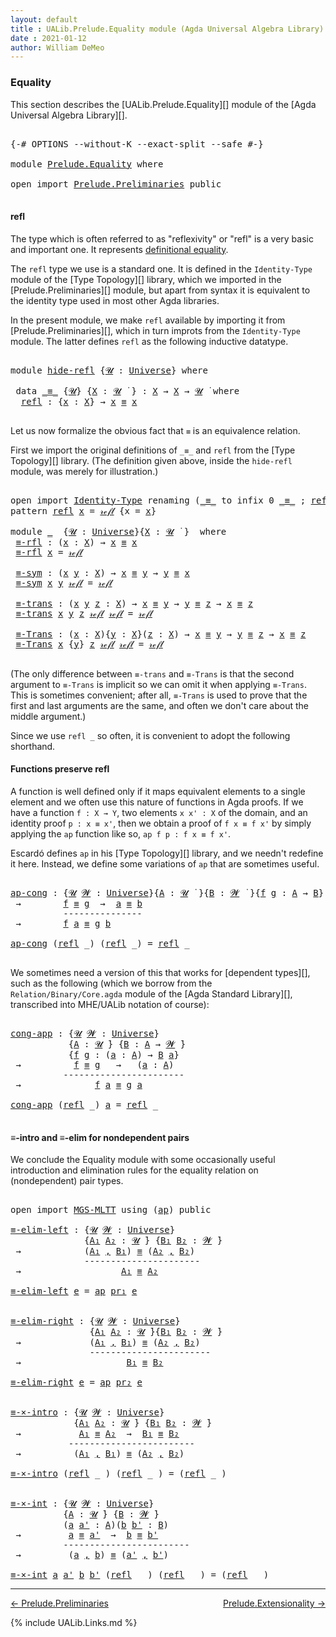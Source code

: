 ```yaml
---
layout: default
title : UALib.Prelude.Equality module (Agda Universal Algebra Library)
date : 2021-01-12
author: William DeMeo
---
```


### <a id="equality">Equality</a>

This section describes the [UALib.Prelude.Equality][] module of the [Agda Universal Algebra Library][].

<pre class="Agda">

<a id="291" class="Symbol">{-#</a> <a id="295" class="Keyword">OPTIONS</a> <a id="303" class="Pragma">--without-K</a> <a id="315" class="Pragma">--exact-split</a> <a id="329" class="Pragma">--safe</a> <a id="336" class="Symbol">#-}</a>

<a id="341" class="Keyword">module</a> <a id="348" href="Prelude.Equality.html" class="Module">Prelude.Equality</a> <a id="365" class="Keyword">where</a>

<a id="372" class="Keyword">open</a> <a id="377" class="Keyword">import</a> <a id="384" href="Prelude.Preliminaries.html" class="Module">Prelude.Preliminaries</a> <a id="406" class="Keyword">public</a>

</pre>

#### <a id="refl">refl</a>

The type which is often referred to as "reflexivity" or "refl" is a very basic and important one. It represents [definitional equality](https://ncatlab.org/nlab/show/equality#definitional_equality).

The `refl` type we use is a standard one. It is defined in the `Identity-Type` module of the [Type Topology][] library, which we imported in the [Prelude.Preliminaries][] module, but apart from syntax it is equivalent to the identity type used in most other Agda libraries.

In the present module, we make `refl` available by importing it from [Prelude.Preliminaries][], which in turn improts from the `Identity-Type` module.  The latter defines `refl` as the following inductive datatype.

<pre class="Agda">

<a id="1159" class="Keyword">module</a> <a id="hide-refl"></a><a id="1166" href="Prelude.Equality.html#1166" class="Module">hide-refl</a> <a id="1176" class="Symbol">{</a><a id="1177" href="Prelude.Equality.html#1177" class="Bound">𝓤</a> <a id="1179" class="Symbol">:</a> <a id="1181" href="Universes.html#205" class="Postulate">Universe</a><a id="1189" class="Symbol">}</a> <a id="1191" class="Keyword">where</a>

 <a id="1199" class="Keyword">data</a> <a id="hide-refl._≡_"></a><a id="1204" href="Prelude.Equality.html#1204" class="Datatype Operator">_≡_</a> <a id="1208" class="Symbol">{</a><a id="1209" href="Prelude.Equality.html#1209" class="Bound">𝓤</a><a id="1210" class="Symbol">}</a> <a id="1212" class="Symbol">{</a><a id="1213" href="Prelude.Equality.html#1213" class="Bound">X</a> <a id="1215" class="Symbol">:</a> <a id="1217" href="Prelude.Equality.html#1209" class="Bound">𝓤</a> <a id="1219" href="Universes.html#403" class="Function Operator">̇</a> <a id="1221" class="Symbol">}</a> <a id="1223" class="Symbol">:</a> <a id="1225" href="Prelude.Equality.html#1213" class="Bound">X</a> <a id="1227" class="Symbol">→</a> <a id="1229" href="Prelude.Equality.html#1213" class="Bound">X</a> <a id="1231" class="Symbol">→</a> <a id="1233" href="Prelude.Equality.html#1209" class="Bound">𝓤</a> <a id="1235" href="Universes.html#403" class="Function Operator">̇</a> <a id="1237" class="Keyword">where</a>
  <a id="hide-refl._≡_.refl"></a><a id="1245" href="Prelude.Equality.html#1245" class="InductiveConstructor">refl</a> <a id="1250" class="Symbol">:</a> <a id="1252" class="Symbol">{</a><a id="1253" href="Prelude.Equality.html#1253" class="Bound">x</a> <a id="1255" class="Symbol">:</a> <a id="1257" href="Prelude.Equality.html#1213" class="Bound">X</a><a id="1258" class="Symbol">}</a> <a id="1260" class="Symbol">→</a> <a id="1262" href="Prelude.Equality.html#1253" class="Bound">x</a> <a id="1264" href="Prelude.Equality.html#1204" class="Datatype Operator">≡</a> <a id="1266" href="Prelude.Equality.html#1253" class="Bound">x</a>

</pre>

Let us now formalize the obvious fact that `≡` is an equivalence relation.

First we import the original definitions of `_≡_` and `refl` from the [Type Topology][] library. (The definition given above, inside the `hide-refl` module, was merely for illustration.)

<pre class="Agda">

<a id="1559" class="Keyword">open</a> <a id="1564" class="Keyword">import</a> <a id="1571" href="Identity-Type.html" class="Module">Identity-Type</a> <a id="1585" class="Keyword">renaming</a> <a id="1594" class="Symbol">(</a><a id="1595" href="Identity-Type.html#121" class="Datatype Operator">_≡_</a> <a id="1599" class="Symbol">to</a> <a id="1602" class="Keyword">infix</a> <a id="1608" class="Number">0</a> <a id="_≡_"></a><a id="1610" href="Prelude.Equality.html#1610" class="Datatype Operator">_≡_</a> <a id="1614" class="Symbol">;</a> <a id="1616" href="Identity-Type.html#162" class="InductiveConstructor">refl</a> <a id="1621" class="Symbol">to</a> <a id="refl"></a><a id="1624" href="Prelude.Equality.html#1624" class="InductiveConstructor">𝓇ℯ𝒻𝓁</a><a id="1628" class="Symbol">)</a> <a id="1630" class="Keyword">public</a>
<a id="1637" class="Keyword">pattern</a> <a id="refl"></a><a id="1645" href="Prelude.Equality.html#1645" class="InductiveConstructor">refl</a> <a id="1650" href="Prelude.Equality.html#1664" class="Bound">x</a> <a id="1652" class="Symbol">=</a> <a id="1654" href="Prelude.Equality.html#1624" class="InductiveConstructor">𝓇ℯ𝒻𝓁</a> <a id="1659" class="Symbol">{</a>x <a id="1662" class="Symbol">=</a> <a id="1664" href="Prelude.Equality.html#1664" class="Bound">x</a><a id="1665" class="Symbol">}</a>

<a id="1668" class="Keyword">module</a> <a id="1675" href="Prelude.Equality.html#1675" class="Module">_</a>  <a id="1678" class="Symbol">{</a><a id="1679" href="Prelude.Equality.html#1679" class="Bound">𝓤</a> <a id="1681" class="Symbol">:</a> <a id="1683" href="Universes.html#205" class="Postulate">Universe</a><a id="1691" class="Symbol">}{</a><a id="1693" href="Prelude.Equality.html#1693" class="Bound">X</a> <a id="1695" class="Symbol">:</a> <a id="1697" href="Prelude.Equality.html#1679" class="Bound">𝓤</a> <a id="1699" href="Universes.html#403" class="Function Operator">̇</a> <a id="1701" class="Symbol">}</a>  <a id="1704" class="Keyword">where</a>
 <a id="1711" href="Prelude.Equality.html#1711" class="Function">≡-rfl</a> <a id="1717" class="Symbol">:</a> <a id="1719" class="Symbol">(</a><a id="1720" href="Prelude.Equality.html#1720" class="Bound">x</a> <a id="1722" class="Symbol">:</a> <a id="1724" href="Prelude.Equality.html#1693" class="Bound">X</a><a id="1725" class="Symbol">)</a> <a id="1727" class="Symbol">→</a> <a id="1729" href="Prelude.Equality.html#1720" class="Bound">x</a> <a id="1731" href="Prelude.Equality.html#1610" class="Datatype Operator">≡</a> <a id="1733" href="Prelude.Equality.html#1720" class="Bound">x</a>
 <a id="1736" href="Prelude.Equality.html#1711" class="Function">≡-rfl</a> <a id="1742" href="Prelude.Equality.html#1742" class="Bound">x</a> <a id="1744" class="Symbol">=</a> <a id="1746" href="Prelude.Equality.html#1624" class="InductiveConstructor">𝓇ℯ𝒻𝓁</a>

 <a id="1753" href="Prelude.Equality.html#1753" class="Function">≡-sym</a> <a id="1759" class="Symbol">:</a> <a id="1761" class="Symbol">(</a><a id="1762" href="Prelude.Equality.html#1762" class="Bound">x</a> <a id="1764" href="Prelude.Equality.html#1764" class="Bound">y</a> <a id="1766" class="Symbol">:</a> <a id="1768" href="Prelude.Equality.html#1693" class="Bound">X</a><a id="1769" class="Symbol">)</a> <a id="1771" class="Symbol">→</a> <a id="1773" href="Prelude.Equality.html#1762" class="Bound">x</a> <a id="1775" href="Prelude.Equality.html#1610" class="Datatype Operator">≡</a> <a id="1777" href="Prelude.Equality.html#1764" class="Bound">y</a> <a id="1779" class="Symbol">→</a> <a id="1781" href="Prelude.Equality.html#1764" class="Bound">y</a> <a id="1783" href="Prelude.Equality.html#1610" class="Datatype Operator">≡</a> <a id="1785" href="Prelude.Equality.html#1762" class="Bound">x</a>
 <a id="1788" href="Prelude.Equality.html#1753" class="Function">≡-sym</a> <a id="1794" href="Prelude.Equality.html#1794" class="Bound">x</a> <a id="1796" href="Prelude.Equality.html#1796" class="Bound">y</a> <a id="1798" href="Prelude.Equality.html#1624" class="InductiveConstructor">𝓇ℯ𝒻𝓁</a> <a id="1803" class="Symbol">=</a> <a id="1805" href="Prelude.Equality.html#1624" class="InductiveConstructor">𝓇ℯ𝒻𝓁</a>

 <a id="1812" href="Prelude.Equality.html#1812" class="Function">≡-trans</a> <a id="1820" class="Symbol">:</a> <a id="1822" class="Symbol">(</a><a id="1823" href="Prelude.Equality.html#1823" class="Bound">x</a> <a id="1825" href="Prelude.Equality.html#1825" class="Bound">y</a> <a id="1827" href="Prelude.Equality.html#1827" class="Bound">z</a> <a id="1829" class="Symbol">:</a> <a id="1831" href="Prelude.Equality.html#1693" class="Bound">X</a><a id="1832" class="Symbol">)</a> <a id="1834" class="Symbol">→</a> <a id="1836" href="Prelude.Equality.html#1823" class="Bound">x</a> <a id="1838" href="Prelude.Equality.html#1610" class="Datatype Operator">≡</a> <a id="1840" href="Prelude.Equality.html#1825" class="Bound">y</a> <a id="1842" class="Symbol">→</a> <a id="1844" href="Prelude.Equality.html#1825" class="Bound">y</a> <a id="1846" href="Prelude.Equality.html#1610" class="Datatype Operator">≡</a> <a id="1848" href="Prelude.Equality.html#1827" class="Bound">z</a> <a id="1850" class="Symbol">→</a> <a id="1852" href="Prelude.Equality.html#1823" class="Bound">x</a> <a id="1854" href="Prelude.Equality.html#1610" class="Datatype Operator">≡</a> <a id="1856" href="Prelude.Equality.html#1827" class="Bound">z</a>
 <a id="1859" href="Prelude.Equality.html#1812" class="Function">≡-trans</a> <a id="1867" href="Prelude.Equality.html#1867" class="Bound">x</a> <a id="1869" href="Prelude.Equality.html#1869" class="Bound">y</a> <a id="1871" href="Prelude.Equality.html#1871" class="Bound">z</a> <a id="1873" href="Prelude.Equality.html#1624" class="InductiveConstructor">𝓇ℯ𝒻𝓁</a> <a id="1878" href="Prelude.Equality.html#1624" class="InductiveConstructor">𝓇ℯ𝒻𝓁</a> <a id="1883" class="Symbol">=</a> <a id="1885" href="Prelude.Equality.html#1624" class="InductiveConstructor">𝓇ℯ𝒻𝓁</a>

 <a id="1892" href="Prelude.Equality.html#1892" class="Function">≡-Trans</a> <a id="1900" class="Symbol">:</a> <a id="1902" class="Symbol">(</a><a id="1903" href="Prelude.Equality.html#1903" class="Bound">x</a> <a id="1905" class="Symbol">:</a> <a id="1907" href="Prelude.Equality.html#1693" class="Bound">X</a><a id="1908" class="Symbol">){</a><a id="1910" href="Prelude.Equality.html#1910" class="Bound">y</a> <a id="1912" class="Symbol">:</a> <a id="1914" href="Prelude.Equality.html#1693" class="Bound">X</a><a id="1915" class="Symbol">}(</a><a id="1917" href="Prelude.Equality.html#1917" class="Bound">z</a> <a id="1919" class="Symbol">:</a> <a id="1921" href="Prelude.Equality.html#1693" class="Bound">X</a><a id="1922" class="Symbol">)</a> <a id="1924" class="Symbol">→</a> <a id="1926" href="Prelude.Equality.html#1903" class="Bound">x</a> <a id="1928" href="Prelude.Equality.html#1610" class="Datatype Operator">≡</a> <a id="1930" href="Prelude.Equality.html#1910" class="Bound">y</a> <a id="1932" class="Symbol">→</a> <a id="1934" href="Prelude.Equality.html#1910" class="Bound">y</a> <a id="1936" href="Prelude.Equality.html#1610" class="Datatype Operator">≡</a> <a id="1938" href="Prelude.Equality.html#1917" class="Bound">z</a> <a id="1940" class="Symbol">→</a> <a id="1942" href="Prelude.Equality.html#1903" class="Bound">x</a> <a id="1944" href="Prelude.Equality.html#1610" class="Datatype Operator">≡</a> <a id="1946" href="Prelude.Equality.html#1917" class="Bound">z</a>
 <a id="1949" href="Prelude.Equality.html#1892" class="Function">≡-Trans</a> <a id="1957" href="Prelude.Equality.html#1957" class="Bound">x</a> <a id="1959" class="Symbol">{</a><a id="1960" href="Prelude.Equality.html#1960" class="Bound">y</a><a id="1961" class="Symbol">}</a> <a id="1963" href="Prelude.Equality.html#1963" class="Bound">z</a> <a id="1965" href="Prelude.Equality.html#1624" class="InductiveConstructor">𝓇ℯ𝒻𝓁</a> <a id="1970" href="Prelude.Equality.html#1624" class="InductiveConstructor">𝓇ℯ𝒻𝓁</a> <a id="1975" class="Symbol">=</a> <a id="1977" href="Prelude.Equality.html#1624" class="InductiveConstructor">𝓇ℯ𝒻𝓁</a>

</pre>

(The only difference between `≡-trans` and `≡-Trans` is that the second argument to `≡-Trans` is implicit so we can omit it when applying `≡-Trans`.  This is sometimes convenient; after all, `≡-Trans` is used to prove that the first and last arguments are the same, and often we don't care about the middle argument.)

Since we use `refl _` so often, it is convenient to adopt the following shorthand.


#### <a id="functions-preserve-refl">Functions preserve refl</a>

A function is well defined only if it maps equivalent elements to a single element and we often use this nature of functions in Agda proofs.  If we have a function `f : X → Y`, two elements `x x' : X` of the domain, and an identity proof `p : x ≡ x'`, then we obtain a proof of `f x ≡ f x'` by simply applying the `ap` function like so, `ap f p : f x ≡ f x'`.

Escardó defines `ap` in his [Type Topology][] library, and we needn't redefine it here. Instead, we define some variations of `ap` that are sometimes useful.

<pre class="Agda">

<a id="ap-cong"></a><a id="2999" href="Prelude.Equality.html#2999" class="Function">ap-cong</a> <a id="3007" class="Symbol">:</a> <a id="3009" class="Symbol">{</a><a id="3010" href="Prelude.Equality.html#3010" class="Bound">𝓤</a> <a id="3012" href="Prelude.Equality.html#3012" class="Bound">𝓦</a> <a id="3014" class="Symbol">:</a> <a id="3016" href="Universes.html#205" class="Postulate">Universe</a><a id="3024" class="Symbol">}{</a><a id="3026" href="Prelude.Equality.html#3026" class="Bound">A</a> <a id="3028" class="Symbol">:</a> <a id="3030" href="Prelude.Equality.html#3010" class="Bound">𝓤</a> <a id="3032" href="Universes.html#403" class="Function Operator">̇</a> <a id="3034" class="Symbol">}{</a><a id="3036" href="Prelude.Equality.html#3036" class="Bound">B</a> <a id="3038" class="Symbol">:</a> <a id="3040" href="Prelude.Equality.html#3012" class="Bound">𝓦</a> <a id="3042" href="Universes.html#403" class="Function Operator">̇</a> <a id="3044" class="Symbol">}{</a><a id="3046" href="Prelude.Equality.html#3046" class="Bound">f</a> <a id="3048" href="Prelude.Equality.html#3048" class="Bound">g</a> <a id="3050" class="Symbol">:</a> <a id="3052" href="Prelude.Equality.html#3026" class="Bound">A</a> <a id="3054" class="Symbol">→</a> <a id="3056" href="Prelude.Equality.html#3036" class="Bound">B</a><a id="3057" class="Symbol">}</a> <a id="3059" class="Symbol">{</a><a id="3060" href="Prelude.Equality.html#3060" class="Bound">a</a> <a id="3062" href="Prelude.Equality.html#3062" class="Bound">b</a> <a id="3064" class="Symbol">:</a> <a id="3066" href="Prelude.Equality.html#3026" class="Bound">A</a><a id="3067" class="Symbol">}</a>
 <a id="3070" class="Symbol">→</a>        <a id="3079" href="Prelude.Equality.html#3046" class="Bound">f</a> <a id="3081" href="Prelude.Equality.html#1610" class="Datatype Operator">≡</a> <a id="3083" href="Prelude.Equality.html#3048" class="Bound">g</a>  <a id="3086" class="Symbol">→</a>  <a id="3089" href="Prelude.Equality.html#3060" class="Bound">a</a> <a id="3091" href="Prelude.Equality.html#1610" class="Datatype Operator">≡</a> <a id="3093" href="Prelude.Equality.html#3062" class="Bound">b</a>
          <a id="3105" class="Comment">---------------</a>
 <a id="3122" class="Symbol">→</a>        <a id="3131" href="Prelude.Equality.html#3046" class="Bound">f</a> <a id="3133" href="Prelude.Equality.html#3060" class="Bound">a</a> <a id="3135" href="Prelude.Equality.html#1610" class="Datatype Operator">≡</a> <a id="3137" href="Prelude.Equality.html#3048" class="Bound">g</a> <a id="3139" href="Prelude.Equality.html#3062" class="Bound">b</a>

<a id="3142" href="Prelude.Equality.html#2999" class="Function">ap-cong</a> <a id="3150" class="Symbol">(</a><a id="3151" href="Prelude.Equality.html#1645" class="InductiveConstructor">refl</a> <a id="3156" class="Symbol">_)</a> <a id="3159" class="Symbol">(</a><a id="3160" href="Prelude.Equality.html#1645" class="InductiveConstructor">refl</a> <a id="3165" class="Symbol">_)</a> <a id="3168" class="Symbol">=</a> <a id="3170" href="Prelude.Equality.html#1645" class="InductiveConstructor">refl</a> <a id="3175" class="Symbol">_</a>

</pre>

We sometimes need a version of this that works for [dependent types][], such as the following (which we borrow from the `Relation/Binary/Core.agda` module of the [Agda Standard Library][], transcribed into MHE/UALib notation of course):

<pre class="Agda">

<a id="cong-app"></a><a id="3442" href="Prelude.Equality.html#3442" class="Function">cong-app</a> <a id="3451" class="Symbol">:</a> <a id="3453" class="Symbol">{</a><a id="3454" href="Prelude.Equality.html#3454" class="Bound">𝓤</a> <a id="3456" href="Prelude.Equality.html#3456" class="Bound">𝓦</a> <a id="3458" class="Symbol">:</a> <a id="3460" href="Universes.html#205" class="Postulate">Universe</a><a id="3468" class="Symbol">}</a>
           <a id="3481" class="Symbol">{</a><a id="3482" href="Prelude.Equality.html#3482" class="Bound">A</a> <a id="3484" class="Symbol">:</a> <a id="3486" href="Prelude.Equality.html#3454" class="Bound">𝓤</a> <a id="3488" href="Universes.html#403" class="Function Operator">̇</a><a id="3489" class="Symbol">}</a> <a id="3491" class="Symbol">{</a><a id="3492" href="Prelude.Equality.html#3492" class="Bound">B</a> <a id="3494" class="Symbol">:</a> <a id="3496" href="Prelude.Equality.html#3482" class="Bound">A</a> <a id="3498" class="Symbol">→</a> <a id="3500" href="Prelude.Equality.html#3456" class="Bound">𝓦</a> <a id="3502" href="Universes.html#403" class="Function Operator">̇</a><a id="3503" class="Symbol">}</a>
           <a id="3516" class="Symbol">{</a><a id="3517" href="Prelude.Equality.html#3517" class="Bound">f</a> <a id="3519" href="Prelude.Equality.html#3519" class="Bound">g</a> <a id="3521" class="Symbol">:</a> <a id="3523" class="Symbol">(</a><a id="3524" href="Prelude.Equality.html#3524" class="Bound">a</a> <a id="3526" class="Symbol">:</a> <a id="3528" href="Prelude.Equality.html#3482" class="Bound">A</a><a id="3529" class="Symbol">)</a> <a id="3531" class="Symbol">→</a> <a id="3533" href="Prelude.Equality.html#3492" class="Bound">B</a> <a id="3535" href="Prelude.Equality.html#3524" class="Bound">a</a><a id="3536" class="Symbol">}</a>
 <a id="3539" class="Symbol">→</a>          <a id="3550" href="Prelude.Equality.html#3517" class="Bound">f</a> <a id="3552" href="Prelude.Equality.html#1610" class="Datatype Operator">≡</a> <a id="3554" href="Prelude.Equality.html#3519" class="Bound">g</a>   <a id="3558" class="Symbol">→</a>   <a id="3562" class="Symbol">(</a><a id="3563" href="Prelude.Equality.html#3563" class="Bound">a</a> <a id="3565" class="Symbol">:</a> <a id="3567" href="Prelude.Equality.html#3482" class="Bound">A</a><a id="3568" class="Symbol">)</a>
          <a id="3580" class="Comment">-----------------------</a>
 <a id="3605" class="Symbol">→</a>              <a id="3620" href="Prelude.Equality.html#3517" class="Bound">f</a> <a id="3622" href="Prelude.Equality.html#3563" class="Bound">a</a> <a id="3624" href="Prelude.Equality.html#1610" class="Datatype Operator">≡</a> <a id="3626" href="Prelude.Equality.html#3519" class="Bound">g</a> <a id="3628" href="Prelude.Equality.html#3563" class="Bound">a</a>

<a id="3631" href="Prelude.Equality.html#3442" class="Function">cong-app</a> <a id="3640" class="Symbol">(</a><a id="3641" href="Prelude.Equality.html#1645" class="InductiveConstructor">refl</a> <a id="3646" class="Symbol">_)</a> <a id="3649" href="Prelude.Equality.html#3649" class="Bound">a</a> <a id="3651" class="Symbol">=</a> <a id="3653" href="Prelude.Equality.html#1645" class="InductiveConstructor">refl</a> <a id="3658" class="Symbol">_</a>

</pre>




#### <a id="≡-intro-and-≡-elim-for-nondependent-pairs">≡-intro and ≡-elim for nondependent pairs</a>

We conclude the Equality module with some occasionally useful introduction and elimination rules for the equality relation on (nondependent) pair types.



<pre class="Agda">

<a id="3948" class="Keyword">open</a> <a id="3953" class="Keyword">import</a> <a id="3960" href="MGS-MLTT.html" class="Module">MGS-MLTT</a> <a id="3969" class="Keyword">using</a> <a id="3975" class="Symbol">(</a><a id="3976" href="MGS-MLTT.html#6613" class="Function">ap</a><a id="3978" class="Symbol">)</a> <a id="3980" class="Keyword">public</a>

<a id="≡-elim-left"></a><a id="3988" href="Prelude.Equality.html#3988" class="Function">≡-elim-left</a> <a id="4000" class="Symbol">:</a> <a id="4002" class="Symbol">{</a><a id="4003" href="Prelude.Equality.html#4003" class="Bound">𝓤</a> <a id="4005" href="Prelude.Equality.html#4005" class="Bound">𝓦</a> <a id="4007" class="Symbol">:</a> <a id="4009" href="Universes.html#205" class="Postulate">Universe</a><a id="4017" class="Symbol">}</a>
              <a id="4033" class="Symbol">{</a><a id="4034" href="Prelude.Equality.html#4034" class="Bound">A₁</a> <a id="4037" href="Prelude.Equality.html#4037" class="Bound">A₂</a> <a id="4040" class="Symbol">:</a> <a id="4042" href="Prelude.Equality.html#4003" class="Bound">𝓤</a> <a id="4044" href="Universes.html#403" class="Function Operator">̇</a><a id="4045" class="Symbol">}</a> <a id="4047" class="Symbol">{</a><a id="4048" href="Prelude.Equality.html#4048" class="Bound">B₁</a> <a id="4051" href="Prelude.Equality.html#4051" class="Bound">B₂</a> <a id="4054" class="Symbol">:</a> <a id="4056" href="Prelude.Equality.html#4005" class="Bound">𝓦</a> <a id="4058" href="Universes.html#403" class="Function Operator">̇</a><a id="4059" class="Symbol">}</a>
 <a id="4062" class="Symbol">→</a>            <a id="4075" class="Symbol">(</a><a id="4076" href="Prelude.Equality.html#4034" class="Bound">A₁</a> <a id="4079" href="MGS-MLTT.html#2929" class="InductiveConstructor Operator">,</a> <a id="4081" href="Prelude.Equality.html#4048" class="Bound">B₁</a><a id="4083" class="Symbol">)</a> <a id="4085" href="Prelude.Equality.html#1610" class="Datatype Operator">≡</a> <a id="4087" class="Symbol">(</a><a id="4088" href="Prelude.Equality.html#4037" class="Bound">A₂</a> <a id="4091" href="MGS-MLTT.html#2929" class="InductiveConstructor Operator">,</a> <a id="4093" href="Prelude.Equality.html#4051" class="Bound">B₂</a><a id="4095" class="Symbol">)</a>
              <a id="4111" class="Comment">----------------------</a>
 <a id="4135" class="Symbol">→</a>                   <a id="4155" href="Prelude.Equality.html#4034" class="Bound">A₁</a> <a id="4158" href="Prelude.Equality.html#1610" class="Datatype Operator">≡</a> <a id="4160" href="Prelude.Equality.html#4037" class="Bound">A₂</a>

<a id="4164" href="Prelude.Equality.html#3988" class="Function">≡-elim-left</a> <a id="4176" href="Prelude.Equality.html#4176" class="Bound">e</a> <a id="4178" class="Symbol">=</a> <a id="4180" href="MGS-MLTT.html#6613" class="Function">ap</a> <a id="4183" href="MGS-MLTT.html#2942" class="Function">pr₁</a> <a id="4187" href="Prelude.Equality.html#4176" class="Bound">e</a>


<a id="≡-elim-right"></a><a id="4191" href="Prelude.Equality.html#4191" class="Function">≡-elim-right</a> <a id="4204" class="Symbol">:</a> <a id="4206" class="Symbol">{</a><a id="4207" href="Prelude.Equality.html#4207" class="Bound">𝓤</a> <a id="4209" href="Prelude.Equality.html#4209" class="Bound">𝓦</a> <a id="4211" class="Symbol">:</a> <a id="4213" href="Universes.html#205" class="Postulate">Universe</a><a id="4221" class="Symbol">}</a>
               <a id="4238" class="Symbol">{</a><a id="4239" href="Prelude.Equality.html#4239" class="Bound">A₁</a> <a id="4242" href="Prelude.Equality.html#4242" class="Bound">A₂</a> <a id="4245" class="Symbol">:</a> <a id="4247" href="Prelude.Equality.html#4207" class="Bound">𝓤</a> <a id="4249" href="Universes.html#403" class="Function Operator">̇</a><a id="4250" class="Symbol">}{</a><a id="4252" href="Prelude.Equality.html#4252" class="Bound">B₁</a> <a id="4255" href="Prelude.Equality.html#4255" class="Bound">B₂</a> <a id="4258" class="Symbol">:</a> <a id="4260" href="Prelude.Equality.html#4209" class="Bound">𝓦</a> <a id="4262" href="Universes.html#403" class="Function Operator">̇</a><a id="4263" class="Symbol">}</a>
 <a id="4266" class="Symbol">→</a>             <a id="4280" class="Symbol">(</a><a id="4281" href="Prelude.Equality.html#4239" class="Bound">A₁</a> <a id="4284" href="MGS-MLTT.html#2929" class="InductiveConstructor Operator">,</a> <a id="4286" href="Prelude.Equality.html#4252" class="Bound">B₁</a><a id="4288" class="Symbol">)</a> <a id="4290" href="Prelude.Equality.html#1610" class="Datatype Operator">≡</a> <a id="4292" class="Symbol">(</a><a id="4293" href="Prelude.Equality.html#4242" class="Bound">A₂</a> <a id="4296" href="MGS-MLTT.html#2929" class="InductiveConstructor Operator">,</a> <a id="4298" href="Prelude.Equality.html#4255" class="Bound">B₂</a><a id="4300" class="Symbol">)</a>
               <a id="4317" class="Comment">-----------------------</a>
 <a id="4342" class="Symbol">→</a>                    <a id="4363" href="Prelude.Equality.html#4252" class="Bound">B₁</a> <a id="4366" href="Prelude.Equality.html#1610" class="Datatype Operator">≡</a> <a id="4368" href="Prelude.Equality.html#4255" class="Bound">B₂</a>

<a id="4372" href="Prelude.Equality.html#4191" class="Function">≡-elim-right</a> <a id="4385" href="Prelude.Equality.html#4385" class="Bound">e</a> <a id="4387" class="Symbol">=</a> <a id="4389" href="MGS-MLTT.html#6613" class="Function">ap</a> <a id="4392" href="MGS-MLTT.html#3001" class="Function">pr₂</a> <a id="4396" href="Prelude.Equality.html#4385" class="Bound">e</a>


<a id="≡-×-intro"></a><a id="4400" href="Prelude.Equality.html#4400" class="Function">≡-×-intro</a> <a id="4410" class="Symbol">:</a> <a id="4412" class="Symbol">{</a><a id="4413" href="Prelude.Equality.html#4413" class="Bound">𝓤</a> <a id="4415" href="Prelude.Equality.html#4415" class="Bound">𝓦</a> <a id="4417" class="Symbol">:</a> <a id="4419" href="Universes.html#205" class="Postulate">Universe</a><a id="4427" class="Symbol">}</a>
            <a id="4441" class="Symbol">{</a><a id="4442" href="Prelude.Equality.html#4442" class="Bound">A₁</a> <a id="4445" href="Prelude.Equality.html#4445" class="Bound">A₂</a> <a id="4448" class="Symbol">:</a> <a id="4450" href="Prelude.Equality.html#4413" class="Bound">𝓤</a> <a id="4452" href="Universes.html#403" class="Function Operator">̇</a><a id="4453" class="Symbol">}</a> <a id="4455" class="Symbol">{</a><a id="4456" href="Prelude.Equality.html#4456" class="Bound">B₁</a> <a id="4459" href="Prelude.Equality.html#4459" class="Bound">B₂</a> <a id="4462" class="Symbol">:</a> <a id="4464" href="Prelude.Equality.html#4415" class="Bound">𝓦</a> <a id="4466" href="Universes.html#403" class="Function Operator">̇</a><a id="4467" class="Symbol">}</a>
 <a id="4470" class="Symbol">→</a>           <a id="4482" href="Prelude.Equality.html#4442" class="Bound">A₁</a> <a id="4485" href="Prelude.Equality.html#1610" class="Datatype Operator">≡</a> <a id="4487" href="Prelude.Equality.html#4445" class="Bound">A₂</a>  <a id="4491" class="Symbol">→</a>  <a id="4494" href="Prelude.Equality.html#4456" class="Bound">B₁</a> <a id="4497" href="Prelude.Equality.html#1610" class="Datatype Operator">≡</a> <a id="4499" href="Prelude.Equality.html#4459" class="Bound">B₂</a>
           <a id="4513" class="Comment">------------------------</a>
 <a id="4539" class="Symbol">→</a>          <a id="4550" class="Symbol">(</a><a id="4551" href="Prelude.Equality.html#4442" class="Bound">A₁</a> <a id="4554" href="MGS-MLTT.html#2929" class="InductiveConstructor Operator">,</a> <a id="4556" href="Prelude.Equality.html#4456" class="Bound">B₁</a><a id="4558" class="Symbol">)</a> <a id="4560" href="Prelude.Equality.html#1610" class="Datatype Operator">≡</a> <a id="4562" class="Symbol">(</a><a id="4563" href="Prelude.Equality.html#4445" class="Bound">A₂</a> <a id="4566" href="MGS-MLTT.html#2929" class="InductiveConstructor Operator">,</a> <a id="4568" href="Prelude.Equality.html#4459" class="Bound">B₂</a><a id="4570" class="Symbol">)</a>

<a id="4573" href="Prelude.Equality.html#4400" class="Function">≡-×-intro</a> <a id="4583" class="Symbol">(</a><a id="4584" href="Prelude.Equality.html#1645" class="InductiveConstructor">refl</a> <a id="4589" class="Symbol">_</a> <a id="4591" class="Symbol">)</a> <a id="4593" class="Symbol">(</a><a id="4594" href="Prelude.Equality.html#1645" class="InductiveConstructor">refl</a> <a id="4599" class="Symbol">_</a> <a id="4601" class="Symbol">)</a> <a id="4603" class="Symbol">=</a> <a id="4605" class="Symbol">(</a><a id="4606" href="Prelude.Equality.html#1645" class="InductiveConstructor">refl</a> <a id="4611" class="Symbol">_</a> <a id="4613" class="Symbol">)</a>


<a id="≡-×-int"></a><a id="4617" href="Prelude.Equality.html#4617" class="Function">≡-×-int</a> <a id="4625" class="Symbol">:</a> <a id="4627" class="Symbol">{</a><a id="4628" href="Prelude.Equality.html#4628" class="Bound">𝓤</a> <a id="4630" href="Prelude.Equality.html#4630" class="Bound">𝓦</a> <a id="4632" class="Symbol">:</a> <a id="4634" href="Universes.html#205" class="Postulate">Universe</a><a id="4642" class="Symbol">}</a>
          <a id="4654" class="Symbol">{</a><a id="4655" href="Prelude.Equality.html#4655" class="Bound">A</a> <a id="4657" class="Symbol">:</a> <a id="4659" href="Prelude.Equality.html#4628" class="Bound">𝓤</a> <a id="4661" href="Universes.html#403" class="Function Operator">̇</a><a id="4662" class="Symbol">}</a> <a id="4664" class="Symbol">{</a><a id="4665" href="Prelude.Equality.html#4665" class="Bound">B</a> <a id="4667" class="Symbol">:</a> <a id="4669" href="Prelude.Equality.html#4630" class="Bound">𝓦</a> <a id="4671" href="Universes.html#403" class="Function Operator">̇</a><a id="4672" class="Symbol">}</a>
          <a id="4684" class="Symbol">(</a><a id="4685" href="Prelude.Equality.html#4685" class="Bound">a</a> <a id="4687" href="Prelude.Equality.html#4687" class="Bound">a&#39;</a> <a id="4690" class="Symbol">:</a> <a id="4692" href="Prelude.Equality.html#4655" class="Bound">A</a><a id="4693" class="Symbol">)(</a><a id="4695" href="Prelude.Equality.html#4695" class="Bound">b</a> <a id="4697" href="Prelude.Equality.html#4697" class="Bound">b&#39;</a> <a id="4700" class="Symbol">:</a> <a id="4702" href="Prelude.Equality.html#4665" class="Bound">B</a><a id="4703" class="Symbol">)</a>
 <a id="4706" class="Symbol">→</a>         <a id="4716" href="Prelude.Equality.html#4685" class="Bound">a</a> <a id="4718" href="Prelude.Equality.html#1610" class="Datatype Operator">≡</a> <a id="4720" href="Prelude.Equality.html#4687" class="Bound">a&#39;</a>  <a id="4724" class="Symbol">→</a>  <a id="4727" href="Prelude.Equality.html#4695" class="Bound">b</a> <a id="4729" href="Prelude.Equality.html#1610" class="Datatype Operator">≡</a> <a id="4731" href="Prelude.Equality.html#4697" class="Bound">b&#39;</a>
          <a id="4744" class="Comment">------------------------</a>
 <a id="4770" class="Symbol">→</a>         <a id="4780" class="Symbol">(</a><a id="4781" href="Prelude.Equality.html#4685" class="Bound">a</a> <a id="4783" href="MGS-MLTT.html#2929" class="InductiveConstructor Operator">,</a> <a id="4785" href="Prelude.Equality.html#4695" class="Bound">b</a><a id="4786" class="Symbol">)</a> <a id="4788" href="Prelude.Equality.html#1610" class="Datatype Operator">≡</a> <a id="4790" class="Symbol">(</a><a id="4791" href="Prelude.Equality.html#4687" class="Bound">a&#39;</a> <a id="4794" href="MGS-MLTT.html#2929" class="InductiveConstructor Operator">,</a> <a id="4796" href="Prelude.Equality.html#4697" class="Bound">b&#39;</a><a id="4798" class="Symbol">)</a>

<a id="4801" href="Prelude.Equality.html#4617" class="Function">≡-×-int</a> <a id="4809" href="Prelude.Equality.html#4809" class="Bound">a</a> <a id="4811" href="Prelude.Equality.html#4811" class="Bound">a&#39;</a> <a id="4814" href="Prelude.Equality.html#4814" class="Bound">b</a> <a id="4816" href="Prelude.Equality.html#4816" class="Bound">b&#39;</a> <a id="4819" class="Symbol">(</a><a id="4820" href="Prelude.Equality.html#1645" class="InductiveConstructor">refl</a> <a id="4825" class="Symbol">_</a> <a id="4827" class="Symbol">)</a> <a id="4829" class="Symbol">(</a><a id="4830" href="Prelude.Equality.html#1645" class="InductiveConstructor">refl</a> <a id="4835" class="Symbol">_</a> <a id="4837" class="Symbol">)</a> <a id="4839" class="Symbol">=</a> <a id="4841" class="Symbol">(</a><a id="4842" href="Prelude.Equality.html#1645" class="InductiveConstructor">refl</a> <a id="4847" class="Symbol">_</a> <a id="4849" class="Symbol">)</a>
</pre>

-------------------------------------

[← Prelude.Preliminaries ](Prelude.Preliminaries.html)
<span style="float:right;">[Prelude.Extensionality →](Prelude.Extensionality.html)</span>

{% include UALib.Links.md %}
